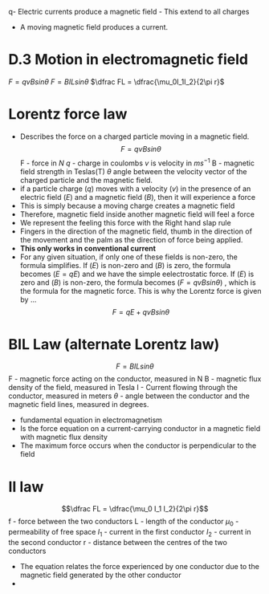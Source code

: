 q- Electric currents produce a magnetic field
	- This extend to all charges
- A moving magnetic field produces a current. 
# D.3 Motion in electromagnetic field

$F = qvBsin\theta$ 
$F = BILsin\theta$
$\dfrac FL = \dfrac{\mu_0I_1I_2}{2\pi r}$
# Lorentz force law 
- Describes the force on a charged particle moving in a magnetic field. 
$$F = qvBsin\theta$$
F - force in $N$
$q$ - charge in coulombs
$v$ is velocity in $ms^{-1}$
B - magnetic field strength in Teslas(T)
$\theta$ angle between the velocity vector of the charged particle and the magnetic field.
- if a particle charge ($q$) moves with a velocity ($v$) in the presence of an electric field ($E$) and a magnetic field ($B$), then it will experience a force 
- This is simply because a moving charge creates a magnetic field
- Therefore, magnetic field inside another magnetic field will feel a force
- We represent the feeling this force with the Right hand slap rule
- Fingers in the direction of the magnetic field, thumb in the direction of the movement and the palm as the direction of force being applied. 
- **This only works in conventional current**
- For any given situation, if only one of these fields is non-zero, the formula simplifies. If ($E$) is non-zero and ($B$) is zero, the formula becomes ($E = qE$) and we have the simple eelectrostatic force. If ($E$) is zero and ($B$) is non-zero, the formula becomes ($F = qvBsin\theta$) , which is the formula for the magnetic force. This is why the Lorentz force is given by ... 
$$F = qE + qvBsin\theta$$
# BIL Law (alternate Lorentz law)
$$F = BILsin\theta$$
F - magnetic force acting on the conductor, measured in N
B - magnetic flux density of the field, measured in Tesla
I - Current flowing through the conductor, measured in meters
$\theta$ - angle between the conductor and the magnetic field lines, measured in degrees. 
- fundamental equation in electromagnetism 
- Is the force equation on a current-carrying conductor in a magnetic field with magnetic flux density
- The maximum force occurs when the conductor is perpendicular to the field
# II law
$$\dfrac FL = \dfrac{\mu_0 I_1 I_2}{2\pi r}$$
f - force between the two conductors
L - length of the conductor
$\mu_0$ - permeability of free space
$I_1$ - current in the first conductor
$I_2$ - current in the second conductor
r - distance between the centres of the two conductors
- The equation relates the force experienced by one conductor due to the magnetic field generated by the other conductor
- 